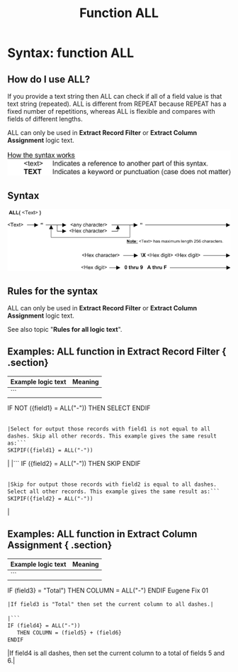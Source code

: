 ﻿---
layout: default
title: "Function ALL"
parent: Workbench Logic Text Syntax

nav_order: 1
---

# Syntax: function ALL

## How do I use ALL? 

If you provide a text string then ALL can check if all of a field value is that text string \(repeated\). ALL is different from REPEAT because REPEAT has a fixed number of repetitions, whereas ALL is flexible and compares with fields of different lengths.

ALL can only be used in **Extract Record Filter** or **Extract Column Assignment** logic text.

![(Syntax Legend)](../images/LTZZ_Syntax_legend.gif )

## Syntax 

![(Function ALL)](../images/LTSF_ALL_01.gif )

## Rules for the syntax 

ALL can only be used in **Extract Record Filter** or **Extract Column Assignment** logic text.

See also topic "**Rules for all logic text**".

## Examples: ALL function in Extract Record Filter { .section}


|Example logic text|Meaning|
|------------------|-------|
|```
IF NOT ({field1} = ALL("-"))
   THEN SELECT
ENDIF
```

|Select for output those records with field1 is not equal to all dashes. Skip all other records. This example gives the same result as:```
SKIPIF({field1} = ALL("-"))
```

|
|```
IF ({field2} = ALL("-"))
   THEN SKIP
ENDIF
```

|Skip for output those records with field2 is equal to all dashes. Select all other records. This example gives the same result as:```
SKIPIF({field2} = ALL("-"))
```

|


## Examples: ALL function in Extract Column Assignment { .section}


|Example logic text|Meaning|
|------------------|-------|
|```
IF (field3} = "Total")
   THEN COLUMN = ALL("-")
ENDIF  Eugene Fix 01
```
|If field3 is "Total" then set the current column to all dashes.|
  
|```
IF (field4} = ALL("-"))
   THEN COLUMN = (field5} + (field6}
ENDIF
```
|If field4 is all dashes, then set the current column to a total of fields 5 and 6.|



